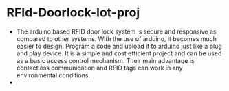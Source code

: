 # RFId-Doorlock-Iot-proj
- The arduino based RFID door lock system is secure and responsive as compared to other systems. With the use of arduino, it becomes much easier to design. Program a code and upload it to arduino just like a plug and play device. It is a simple and cost efficient project and can be used as a basic access control mechanism. Their main advantage is contactless communication and RFID tags can work in any environmental conditions.
- 
